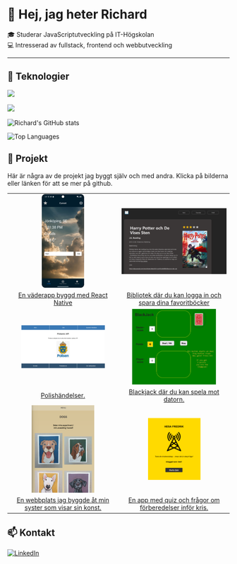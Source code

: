 # 👋 Hej, jag heter Richard  
🎓 Studerar JavaScriptutveckling på IT-Högskolan  
💻 Intresserad av fullstack, frontend och webbutveckling  

---

## 🚀 Teknologier
<p>
  <img src="https://skillicons.dev/icons?i=html,css,js,ts,react,vue,pinia,vite,bootstrap,sass" />
</p>
<p>
  <img src="https://skillicons.dev/icons?i=nodejs,git,vscode,sqlite,bash,express,figma,mongodb,mysql,npm" />
</p>


![Richard's GitHub stats](https://github-readme-stats.vercel.app/api?username=richardMattsson&show_icons=true&theme=radical)

![Top Languages](https://github-readme-stats.vercel.app/api/top-langs/?username=richardMattsson&layout=compact&theme=radical)

## 📂 Projekt

Här är några av de projekt jag byggt själv och med andra. Klicka på bilderna eller länken för att se mer på github.

<table>
  
  <tr>
    <td width="50%" align="center">
      <a href="https://github.com/richardMattsson/Cloudy">
        <img src="images/Screenshot_20250820_160125.png" width="40%"  />
      </a>
    </td>
    <td width="50%" align="center">
      <a href="https://richardmattsson.github.io/library/">
        <img src="images/library.png" />
      </a>
    </td>
  </tr>
  
  <tr>
    <td width="50%" align="center">
      <a href="https://github.com/richardMattsson/Cloudy">En väderapp byggd med React Native</a>
    </td>
    <td width="50%" align="center">
       <a href="https://github.com/richardMattsson/Library-code">Bibliotek där du kan logga in och spara dina favoritböcker</a>
    </td>
  </tr>
  
  <tr>
    <td width="50%" align="center">
      <a href="https://richardmattsson.github.io/police-events/">
        <img src="images/police-events.png" width="80%" />
      </a>
    </td>
    <td width="50%" align="center">
      <a href="https://richardmattsson.github.io/blackjack2/">
        <img src="images/blackjack.png" width="80%" />
      </a>
    </td>
  </tr>

  <tr>
    <td width="50%" align="center">
      <a href="https://github.com/richardMattsson/Code-for-police-events">Polishändelser.</a>
    </td>
    <td width="50%" align="center">
      <a href="https://github.com/richardMattsson/blackjack2/">Blackjack där du kan spela mot datorn.</a>
    </td>
  </tr>
  
  <tr>
    <td width="50%" align="center">
      <a href="https://richardmattsson.github.io/paintings-website/">
        <img src="images/painter2.png" width="60%"/>
      </a>
    </td>
    <td width="50%" align="center">
      <a href="https://richardmattsson.github.io/hesafredrik/">
        <img src="images/hesa-fredrik.png" width="50%" />
      </a>
    </td>
  </tr>

  <tr>
    <td width="50%" align="center">
     <a href="https://github.com/richardMattsson/paintings-website">En webbplats jag byggde åt min syster som visar sin konst.</a>
    </td>
    <td width="50%" align="center">
    <a href="https://github.com/richardMattsson/hesa-fredrik">En app med quiz och frågor om förberedelser inför kris.</a>
    </td>
  </tr>
</table>



## 📫 Kontakt
[![LinkedIn](https://img.shields.io/badge/LinkedIn-0A66C2?style=for-the-badge&logo=linkedin&logoColor=white)](www.linkedin.com/in/richardmattsson)




<!---
richardMattsson/richardMattsson is a ✨ special ✨ repository because its `README.md` (this file) appears on your GitHub profile.
You can click the Preview link to take a look at your changes.
--->
